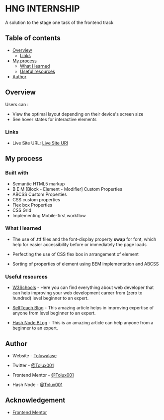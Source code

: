 # HNG INTERNSHIP

A solution to the stage one task of the frontend track

## Table of contents

- [Overview](#overview)
  - [Links](#links)
- [My process](#my-process)
  - [What I learned](#what-i-learned)
  - [Useful resources](#useful-resources)
- [Author](#author)

## Overview

Users can :

- View the optimal layout depending on their device's screen size
- See hover states for interactive elements

### Links

- Live Site URL: [Live Site URl](https://tolux-hng-stage-one-task.netlify.app)

## My process

### Built with

- Semantic HTML5 markup
- B E M [Block - Element - Modifier] Custom Properties
- ABCSS Custom Properties
- CSS custom properties
- Flex box Properties
- CSS Grid
- Implementing Mobile-first workflow

### What I learned

- The use of .ttf files and the font-display property **swap** for font, which  help for easier accessibility before or immediately the page loads

- Perfecting the use of CSS flex box in arrangement of element

- Sorting of properties of element using BEM implementation and ABCSS
### Useful resources

- [W3Schools](w3schools.com) - Here you can find everything about web developer that can help improving your web development career from (zero to hundred) level beginner to an expert.

- [SelfTeach Blog](tolux.hashnode.dev) - This amazing article helps in improving expertise of anyone from level beginner to an expert.

- [Hash Node BLog](tolux.hashnode.dev) - This is an amazing article can help anyone from a beginner to an expert.

## Author

- Website - [Toluwalase](https://www.linkedin.com/in/tolux)


- Twitter - [@Tolux001](https://www.twitter.com/tolux001)

- Frontend Mentor - [@Tolux001](https://www.frontendmentor.io/profile/Tolux001)

- Hash Node - [@Tolux001](tolux.hashnode.dev)


## Acknowledgement

- [Frontend Mentor ](https://www.frontendmentor.io)
